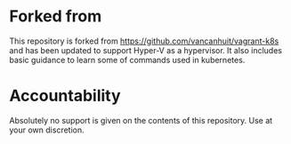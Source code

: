 # Forked from
This repository is forked from https://github.com/vancanhuit/vagrant-k8s and has been updated to support Hyper-V as a hypervisor.
It also includes basic guidance to learn some of commands used in kubernetes.

# Accountability
Absolutely no support is given on the contents of this repository. Use at your own discretion.